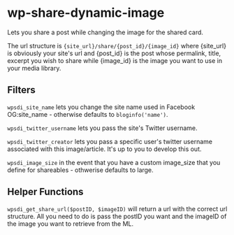 # wp-share-dynamic-image
Lets you share a post while changing the image for the shared card.

The url structure is `{site_url}/share/{post_id}/{image_id}` where {site_url} is obviously your site's url and {post_id} is the post whose permalink, title, excerpt you wish to share while {image_id} is the image you want to use in your media library.

## Filters
`wpsdi_site_name` lets you change the site name used in Facebook OG:site_name - otherwise defaults to `bloginfo('name')`.

`wpsdi_twitter_username` lets you pass the site's Twitter username.

`wpsdi_twitter_creator` lets you pass a specific user's twitter username associated with this image/article. It's up to you to develop this out.

`wpsdi_image_size` in the event that you have a custom image_size that you define for shareables - othwerise defaults to large.

## Helper Functions
`wpsdi_get_share_url($postID, $imageID)` will return a url with the correct url structure. All you need to do is pass the postID you want and the imageID of the image you want to retrieve from the ML.